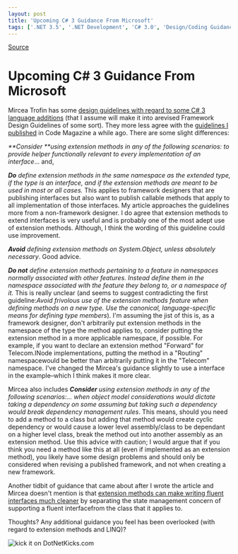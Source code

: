 ```yaml
---
layout: post
title: 'Upcoming C# 3 Guidance From Microsoft'
tags: ['.NET 3.5', '.NET Development', 'C# 3.0', 'Design/Coding Guidance', 'DevCenterPost', 'msmvps']
---
```

[Source](http://blogs.msmvps.com/peterritchie/2008/03/13/upcoming-c-3-guidance-from-microsoft/ "Permalink to Upcoming C# 3 Guidance From Microsoft")

# Upcoming C# 3 Guidance From Microsoft

Mircea Trofin has some [design guidelines with regard to some C# 3 language additions][1] (that I assume will make it into arevised Framework Design Guidelines of some sort). They more less agree with the [guidelines I published][2] in Code Magazine a while ago. There are some slight differences:

_**Consider **using extension methods in any of the following scenarios: to provide helper functionally relevant to every implementation of an interface_… and,

_**Do** define extension methods in the same namespace as the extended type, if the type is an interface, and if the extension methods are meant to be used in most or all cases._ This applies to framework designers that are publishing interfaces but also want to publish callable methods that apply to all implementation of those interfaces. My article approaches the guidelines more from a non-framework designer. I do agree that extension methods to extend interfaces is very useful and is probably one of the most adept use of extension methods. Although, I think the wording of this guideline could use improvement.

_**Avoid** defining extension methods on System.Object, unless absolutely necessary_. Good advice.

_**Do not** define extension methods pertaining to a feature in namespaces normally associated with other features. Instead define them in the namespace associated with the feature they belong to, or a namespace of it._ This is really unclear (and seems to suggest contradicting the first guideline:_Avoid frivolous use of the extension methods feature when defining methods on a new type. Use the canonical, language-specific means for defining type members_). I'm assuming the jist of this is, as a framework designer, don't arbitrarily put extension methods in the namespace of the type the method applies to, consider putting the extension method in a more applicable namespace, if possible. For example, if you want to declare an extension method "Forward" for Telecom.INode implementations, putting the method in a "Routing" namespacewould be better than arbitrarily putting it in the "Telecom" namespace. I've changed the Mircea's guidance slightly to use a interface in the example–which I think makes it more clear.

Mircea also includes _**Consider** using extension methods in any of the following scenarios:… when object model considerations would dictate taking a dependency on some assuming but taking such a dependency would break dependency management rules_. This means, should you need to add a method to a class but adding that method would create cyclic dependency or would cause a lower level assembly/class to be dependant on a higher level class, break the method out into another assembly as an extension method. Use this advice with caution; I would argue that if you think you need a method like this at all (even if implemented as an extension method), you likely have some design problems and should only be considered when revising a published framework, and not when creating a new framework.

Another tidbit of guidance that came about after I wrote the article and Mircea doesn't mention is that [extension methods can make writing fluent interfaces much cleaner][3] by separating the state management concern of supporting a fluent interfacefrom the class that it applies to.

Thoughts? Any additional guidance you feel has been overlooked (with regard to extension methods and LINQ)?

![kick it on DotNetKicks.com][4]

[1]: http://blogs.msdn.com/mirceat/archive/2008/03/13/linq-framework-design-guidelines.aspx
[2]: http://www.code-magazine.com/Article.aspx?quickid=0801061
[3]: http://codebetter.com/blogs/gregyoung/archive/2007/12/05/a-use-for-extension-methods.aspx
[4]: http://www.dotnetkicks.com/Services/Images/KickItImageGenerator.ashx?url=http%3a%2f%2fmsmvps.com%2fblogs%2fpeterritchie%2farchive%2f2008%2f03%2f13%2fupcoming-c-3-guidance-from-microsoft.aspx


